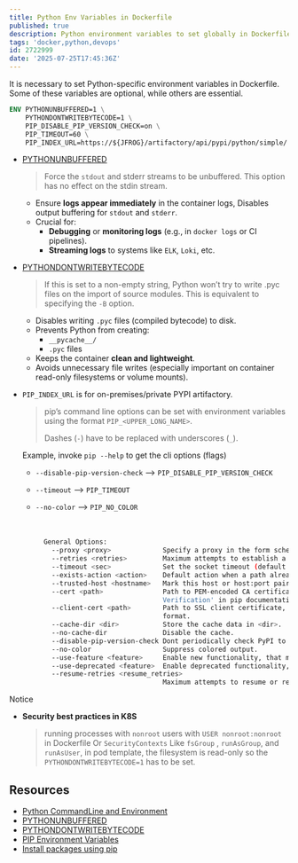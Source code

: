 ```yaml
---
title: Python Env Variables in Dockerfile
published: true
description: Python environment variables to set globally in Dockerfile
tags: 'docker,python,devops'
id: 2722999
date: '2025-07-25T17:45:36Z'
---
```


It is necessary to set Python-specific environment variables in Dockerfile. Some of these variables are optional, while others are essential.

```dockerfile
ENV PYTHONUNBUFFERED=1 \
    PYTHONDONTWRITEBYTECODE=1 \
    PIP_DISABLE_PIP_VERSION_CHECK=on \
    PIP_TIMEOUT=60 \
    PIP_INDEX_URL=https://${JFROG}/artifactory/api/pypi/python/simple/
```

- [PYTHONUNBUFFERED][envvar-PYTHONUNBUFFERED]
  > Force the `stdout` and stderr streams to be unbuffered. This option has no effect on the stdin stream.
  - Ensure **logs appear immediately** in the container logs, Disables output buffering for `stdout` and `stderr`.
  - Crucial for:
    - **Debugging** or **monitoring logs** (e.g., in `docker logs` or CI pipelines).
    - **Streaming logs** to systems like `ELK`, `Loki`, etc.

- [PYTHONDONTWRITEBYTECODE][envvar-PYTHONDONTWRITEBYTECODE]
  > If this is set to a non-empty string, Python won’t try to write .pyc files on the import of source modules. This is equivalent to specifying the `-B` option.
  - Disables writing `.pyc` files (compiled bytecode) to disk.
  - Prevents Python from creating:
    - `__pycache__/`
    - `.pyc` files
  - Keeps the container **clean and lightweight**.
  - Avoids unnecessary file writes (especially important on container read-only filesystems or volume mounts).

- `PIP_INDEX_URL` is for on-premises/private PYPI artifactory.

    > pip’s command line options can be set with environment variables using the format `PIP_<UPPER_LONG_NAME>`.
    >
    > Dashes (`-`) have to be replaced with underscores (`_`).

    Example, invoke `pip --help` to get the cli options (flags)

  - `--disable-pip-version-check` --> `PIP_DISABLE_PIP_VERSION_CHECK`
  - `--timeout` --> `PIP_TIMEOUT`
  - `--no-color` --> `PIP_NO_COLOR` </br></br></br>

    ```bash
      General Options:
        --proxy <proxy>             Specify a proxy in the form scheme://[user:passwd@]proxy.server:port.
        --retries <retries>         Maximum attempts to establish a new HTTP connection. (default: 5)
        --timeout <sec>             Set the socket timeout (default 15 seconds).
        --exists-action <action>    Default action when a path already exists: (s)witch, (i)gnore, (w)ipe, (b)ackup, (a)bort.
        --trusted-host <hostname>   Mark this host or host:port pair as trusted, even though it does not have valid or any HTTPS.
        --cert <path>               Path to PEM-encoded CA certificate bundle. If provided, overrides the default. See 'SSL Certificate
                                    Verification' in pip documentation for more information.
        --client-cert <path>        Path to SSL client certificate, a single file containing the private key and the certificate in PEM
                                    format.
        --cache-dir <dir>           Store the cache data in <dir>.
        --no-cache-dir              Disable the cache.
        --disable-pip-version-check Dont periodically check PyPI to determine whether a new version of pip is available for download. Implied with --no-index.
        --no-color                  Suppress colored output.
        --use-feature <feature>     Enable new functionality, that may be backward incompatible.
        --use-deprecated <feature>  Enable deprecated functionality, that will be removed in the future.
        --resume-retries <resume_retries>
                                    Maximum attempts to resume or restart an incomplete download. (default: 0)
    ```

Notice

- **Security best practices in K8S**

  > running processes with `nonroot` users with `USER nonroot:nonroot` in Dockerfile Or `SecurityContexts` Like `fsGroup` , `runAsGroup`, and `runAsUser`, in pod template, the filesystem is read-only so the `PYTHONDONTWRITEBYTECODE=1` has to be set.

## Resources

- [Python CommandLine and Environment](https://docs.python.org/3/using/cmdline.html#command-line-and-environment)
- [PYTHONUNBUFFERED][envvar-PYTHONUNBUFFERED]
- [PYTHONDONTWRITEBYTECODE][envvar-PYTHONDONTWRITEBYTECODE]
- [PIP Environment Variables][pip-env-variable]
- [Install packages using pip][install-packages-using-pip]

[envvar-PYTHONUNBUFFERED]: https://docs.python.org/3/using/cmdline.html#envvar-PYTHONUNBUFFERED
[envvar-PYTHONDONTWRITEBYTECODE]: https://docs.python.org/3/using/cmdline.html#envvar-PYTHONDONTWRITEBYTECODE
[pip-env-variable]: https://pip.pypa.io/en/stable/topics/configuration/#environment-variables
[install-packages-using-pip]: https://packaging.python.org/en/latest/guides/installing-using-pip-and-virtual-environments/
